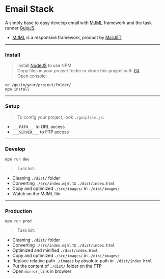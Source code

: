 # Email Stack 

A simply base to easy develop email with [MJML](https://mjml.io/) framework and the task runner [GulpJS](https://gulpjs.com/).

- [MJML](https://mjml.io/) is a responsive framework, product by [MailJET](https://fr.mailjet.com/)

----

### Install

> Install [NodeJS](https://nodejs.org/) to use NPM.  
Copy files in your project folder or clone this project with [Git](https://git-scm.com/).  
Open console:

	cd /go/in/your/project/folder/
    npm install

----

### Setup

> To config your project, look `./gulpfile.js`:  
- `___PATH___` to URL access  
- `___SERVER___` to FTP access  

----

### Develop

    npm run dev

> Task list:  
- Cleaning `./dist/` folder  
- Converting `./src/index.mjml` to `./dist/index.html`  
- Copy and optimized `./src/images/` in `./dist/images/`  
- Watch on the MJML file  

----

### Production

    npm run prod

> Task list:  
- Cleaning `./dist/` folder  
- Converting `./src/index.mjml` to `./dist/index.html`  
- Optimized and minified `./dist/index.html`  
- Copy and optimized `./src/images/` in `./dist/images/`  
- Replace relative path `./images` by absolute path in `./dist/index.html`  
- Put the content of `./dist/` folder on the FTP  
- Open `mirror_link` in browser  